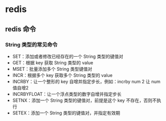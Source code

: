 # redis
## redis 命令
### String 类型的常见命令
- SET：添加或者修改已经存在的一个 String 类型的键值对
- GET：根据 key 获取 String 类型的 value
- MSET：批量添加多个 String 类型键值对
- INCR：根据多个 key 获取多个 String 类型的 value
- INCRBY：让一个整形的 key 自增并指定步长，例如：incrby num 2 让 num 值自增2
- INCRBYFLOAT：让一个浮点类型的数字自增并指定步长
- SETNX：添加一个 String 类型的键值对，前提是这个 key 不存在，否则不执行
- SETEX：添加一个 String 类型的键值对，并指定有效期
